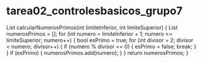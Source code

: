 # tarea02_controlesbasicos_grupo7

List<int> calcularNumerosPrimos(int limiteInferior, int limiteSuperior) {
List<int> numerosPrimos = [];
for (int numero = limiteInferior + 1; numero <= limiteSuperior; numero++) {
bool esPrimo = true;
for (int divisor = 2; divisor < numero; divisor++) {
if (numero % divisor == 0) {
esPrimo = false;
break;
}
}
if (esPrimo) {
numerosPrimos.add(numero);
}
}
return numerosPrimos;
}
